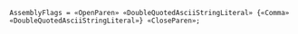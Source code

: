<!-- This file is generated automatically by infrastructure scripts. Please don't edit by hand. -->

```{ .ebnf .slang-ebnf #AssemblyFlags }
AssemblyFlags = «OpenParen» «DoubleQuotedAsciiStringLiteral» {«Comma» «DoubleQuotedAsciiStringLiteral»} «CloseParen»;
```
